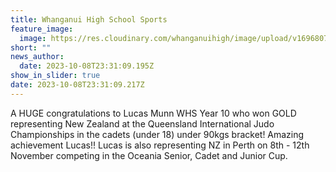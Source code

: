 ```yaml
---
title: Whanganui High School Sports
feature_image:
  image: https://res.cloudinary.com/whanganuihigh/image/upload/v1696807851/News/Lucas_Munn_2.jpg
short: ""
news_author:
  date: 2023-10-08T23:31:09.195Z
show_in_slider: true
date: 2023-10-08T23:31:09.217Z
---
```

A HUGE congratulations to Lucas Munn WHS Year 10 who won GOLD representing New Zealand at the Queensland International Judo Championships in the cadets (under 18) under 90kgs bracket! Amazing achievement Lucas!! Lucas is also representing NZ in Perth on 8th - 12th November competing in the Oceania Senior, Cadet and Junior Cup.